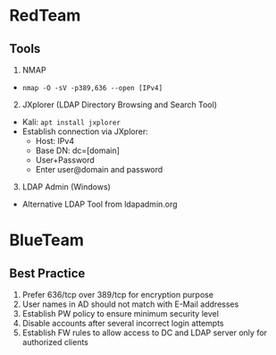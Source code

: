 # RedTeam

## Tools

1. NMAP
- `nmap -O -sV -p389,636 --open [IPv4]`

2. JXplorer (LDAP Directory Browsing and Search Tool)
- Kali: `apt install jxplorer`
- Establish connection via JXplorer:
  - Host: IPv4
  - Base DN: dc=[domain]
  - User+Password
  - Enter user@domain and password

3. LDAP Admin (Windows)
- Alternative LDAP Tool from ldapadmin.org


# BlueTeam

## Best Practice

1) Prefer 636/tcp over 389/tcp for encryption purpose
2) User names in AD should not match with E-Mail addresses
3) Establish PW policy to ensure minimum security level 
4) Disable accounts after several incorrect login attempts 
5) Establish FW rules to allow access to DC and LDAP server only for authorized clients
